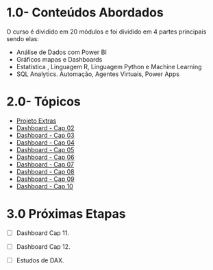 # 1.0- Conteúdos Abordados

O curso é dividido em 20 módulos e foi dividido em 4 partes principais sendo elas:
- Análise de Dados com Power BI
- Gráficos mapas e Dashboards
- Estatística , Linguagem R, Linguagem Python e Machine Learning
- SQL Analytics. Automação, Agentes Virtuais, Power Apps

# 2.0- Tópicos
- [Projeto Extras](https://github.com/brunalimap/Power_BI_DSA_2.0/blob/main/Projetos_extras/README.md) 
- [Dashboard - Cap 02](https://github.com/brunalimap/Power_BI_DSA_2.0/tree/main/Cap-02) 
- [Dashboard - Cap 03](https://github.com/brunalimap/Power_BI_DSA_2.0/tree/main/Cap-03)   
- [Dashboard - Cap 04](https://github.com/brunalimap/Power_BI_DSA_2.0/tree/main/Cap-04)
- [Dashboard - Cap 05](https://github.com/brunalimap/Power_BI_DSA_2.0/tree/main/Cap-05)
- [Dashboard - Cap 06](https://github.com/brunalimap/Power_BI_DSA_2.0/tree/main/Cap-06)
- [Dashboard - Cap 07](https://github.com/brunalimap/Power_BI_DSA_2.0/tree/main/Cap-07)
- [Dashboard - Cap 08](https://github.com/brunalimap/Power_BI_DSA_2.0/tree/main/Cap-08) 
- [Dashboard - Cap 09](https://github.com/brunalimap/Power_BI_DSA_2.0/tree/main/Cap-09)
- [Dashboard - Cap 10](https://github.com/brunalimap/Power_BI_DSA_2.0/tree/main/Cap-10)



# 3.0 Próximas Etapas
 
- [ ] Dashboard Cap 11.
- [ ] Dashboard Cap 12.
- [ ] Estudos de DAX.


